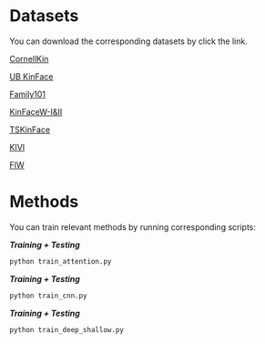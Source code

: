 # Datasets

You can download the corresponding datasets by click the link.

[CornellKin](http://chenlab.ece.cornell.edu/projects/KinshipVerification/)

[UB KinFace](http://www1.ece.neu.edu/~yunfu/research/Kinface/Kinface.htm)

[Family101](http://chenlab.ece.cornell.edu/projects/KinshipClassification/index.html)

[KinFaceW-I&II](http://www.kinfacew.com/)

[TSKinFace](http://parnec.nuaa.edu.cn/_upload/tpl/02/db/731/template731/pages/xtan/TSKinFace.html)

[KIVI](http://iab-rubric.org/resources/KIVI.html)

[FIW](https://web.northeastern.edu/smilelab/fiw/)

# Methods
You can train relevant methods by running corresponding scripts:

***Training + Testing***

```python
python train_attention.py
```
***Training + Testing***

```python
python train_cnn.py
```
***Training + Testing***

```python
python train_deep_shallow.py
```
